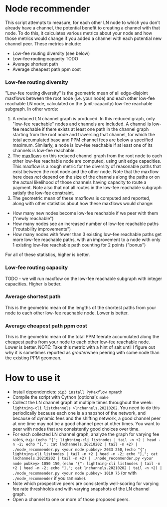 # Node recommender
This script attempts to measure, for each other LN node to which you don't already have a channel, the potential benefit to creating a channel with that node. To do this, it calculates various metrics about your node and how those metrics would change if you added a channel with each potential new channel peer. These metrics include:
* Low-fee routing diversity (see below)
* ~~Low-fee routing capacity~~ TODO
* Average shortest path
* Average cheapest path ppm cost

### Low-fee routing diversity
"Low-fee routing diversity" is the geometric mean of all edge-disjoint maxflows between the root node (i.e. your node) and each other low-fee reachable LN node, calculated on the (unit-capacity) low-fee reachable subgraph. In other words:
1. A reduced LN channel graph is produced. In this reduced graph, only "low-fee reachable" nodes and channels are included. A channel is low-fee reachable if there exists at least one path in the channel graph starting from the root node and traversing that channel, for which the total accumulated base and PPM channel fees are below a specified maximum. Similarly, a node is low-fee reachable if at least one of its channels is low-fee reachable.
2. The [maxflow](https://en.wikipedia.org/wiki/Maximum_flow_problem)s on this reduced channel graph from the root node to each other low-fee reachable node are computed, using unit edge capacities. This maxflow is a rough metric for the diversity of reasonable paths that exist between the root node and the other node. Note that the maxflow here does *not* depend on the size of the channels along the paths or on the actual likelihood of those channels having capacity to route a payment. Note also that not all routes in the low-fee reachable subgraph satisfy the low-fee constraint.
3. The geometric mean of these maxflows is computed and reported, along with other statistics about how these maxflows would change:

* How many new nodes become low-fee reachable if we peer with them ("newly reachable")
* How many nodes see an increased number of low-fee reachable paths ("routability improvements")
* How many nodes with fewer than 3 existing low-fee reachable paths get more low-fee reachable paths, with an improvement to a node with only 1 existing low-fee reachable path counting for 2 points ("bonus")

For all of these statistics, higher is better.

### Low-fee routing capacity
TODO - we will run maxflow on the low-fee reachable subgraph with integer capacities. Higher is better.

### Average shortest path
This is the geometric mean of the lengths of the shortest paths from your node to each other low-fee reachable node.
Lower is better.

### Average cheapest path ppm cost
This is the geometric mean of the total PPM feerate accumulated along the cheapest paths from your node to each other low-fee reachable node. Lower is better. NOTE: Take this metric with a hint of salt until I figure out why it is sometimes reported as *greater*when peering with some node than the existing PPM geomean.

# How to use it
* Install dependencies: `pip3 install PyMaxflow mpmath`
* Compile the script with Cython (optional): `make`
* Collect the LN channel graph at multiple times throughout the week: `lightning-cli listchannels >lnchannels.20210202`. You need to do this periodically because each one is a snapshot of the network, and because of dynamic fees and the shifting network, a good channel peer at one time may not be a good channel peer at other times. You want to peer with nodes that are consistently good choices over time.
* For each collected LN channel graph, analyze the graph for varying fee rates, e.g.: `(echo "{"; lightning-cli listnodes | tail -n +2 | head -n -2; echo "],"; cat lnchannels.20210202 | tail -n +2) | ./node_recommender.py <your node pubkey> 2033 250`, `(echo "{"; lightning-cli listnodes | tail -n +2 | head -n -2; echo "],"; cat lnchannels.20210202 | tail -n +2) | ./node_recommender.py <your node pubkey> 1050 150`, `(echo "{"; lightning-cli listnodes | tail -n +2 | head -n -2; echo "],"; cat lnchannels.20210202 | tail -n +2) | ./node_recommender.py <your node pubkey> 1010 75` (or with `./node_recommender` if you ran `make`).
* Note which prospective peers are consistently well-scoring for varying fee rate threshholds and with varying snapshots of the LN channel graph.
* Open a channel to one or more of those proposed peers.
